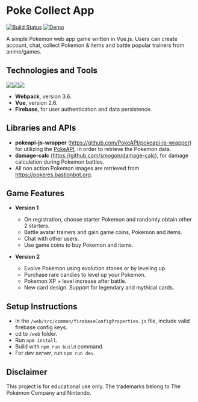 # Poke Collect App

[![Build Status](https://travis-ci.org/jzProg/poke-collect-app.svg?branch=master)](https://travis-ci.org/jzProg/poke-collect-app)
[![Demo](https://img.shields.io/badge/demo-online-green.svg)](https://pokecollectapp.web.app/)

A simple Pokemon web app game written in Vue.js. Users can create account, chat, collect Pokemon & items and battle popular trainers from anime/games.


## Technologies and Tools
<img src="https://img.shields.io/badge/vuejs%20-%2335495e.svg?&style=for-the-badge&logo=vue.js&logoColor=%234FC08D"/><img src="https://img.shields.io/badge/webpack%20-%238DD6F9.svg?&style=for-the-badge&logo=webpack&logoColor=black"/><img src="https://img.shields.io/badge/firebase%20-%23039BE5.svg?&style=for-the-badge&logo=firebase"/>

- **Webpack**, version 3.6.
- **Vue**, version 2.6.
- **Firebase**, for user authentication and data persistence.


## Libraries and APIs

- **pokeapi-js-wrapper** (https://github.com/PokeAPI/pokeapi-js-wrapper) for utilizing the [PokeAPI](https://pokeapi.co/), in order to retrieve the Pokemon data. 
- **damage-calc** (https://github.com/smogon/damage-calc), for damage calculation during Pokemon battles.
- All non action Pokemon images are retrieved from https://pokeres.bastionbot.org.

## Game Features
- **Version 1**
  - On registration, choose starter Pokemon and randomly obtain other 2 starters.
  - Battle avatar trainers and gain game coins, Pokemon and items.
  - Chat with other users.
  - Use game coins to buy Pokemon and items.
  
- **Version 2**
  - Evolve Pokemon using evolution stones or by leveling up.
  - Purchase rare candies to level up your Pokemon.
  - Pokemon XP + level increase after battle.
  - New card design. Support for legendary and mythical cards.

## Setup Instructions

- In the `/web/src/common/firebaseConfigProperties.js` file, include valid firebase config keys.
- cd to `/web` folder.
- Run `npm install`.
- Build with `npm run build` command.
- For *dev server*, run `npm run dev`.

## Disclaimer

This project is for educational use only. The trademarks belong to The Pokémon Company and Nintendo.
